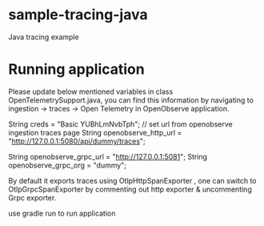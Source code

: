 # sample-tracing-java
Java tracing example 

# Running application
Please update below mentioned variables in class OpenTelemetrySupport.java, you can find this information by navigating to ingestion -> traces -> Open Telemetry in OpenObserve application.

String creds = "Basic YUBhLmNvbTph";
// set url from openobserve ingestion traces page
String openobserve_http_url = "http://127.0.0.1:5080/api/dummy/traces";

String openobserve_grpc_url = "http://127.0.0.1:5081";
String openobserve_grpc_org = "dummy";

By default it exports traces using OtlpHttpSpanExporter , one can switch to OtlpGrpcSpanExporter by commenting out http exporter & uncommenting Grpc exporter.

use gradle run to run application
